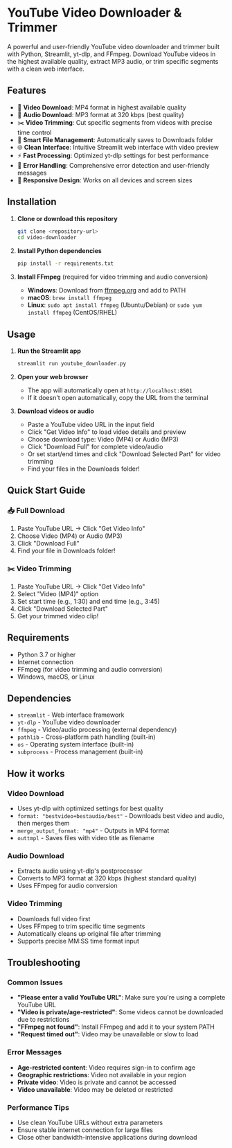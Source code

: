 # YouTube Video Downloader & Trimmer

A powerful and user-friendly YouTube video downloader and trimmer built with Python, Streamlit, yt-dlp, and FFmpeg. Download YouTube videos in the highest available quality, extract MP3 audio, or trim specific segments with a clean web interface.

## Features

- 🎥 **Video Download**: MP4 format in highest available quality
- 🎵 **Audio Download**: MP3 format at 320 kbps (best quality)
- ✂️ **Video Trimming**: Cut specific segments from videos with precise time control
- 📁 **Smart File Management**: Automatically saves to Downloads folder
- 🌐 **Clean Interface**: Intuitive Streamlit web interface with video preview
- ⚡ **Fast Processing**: Optimized yt-dlp settings for best performance
- 🔧 **Error Handling**: Comprehensive error detection and user-friendly messages
- 📱 **Responsive Design**: Works on all devices and screen sizes

## Installation

1. **Clone or download this repository**
   ```bash
   git clone <repository-url>
   cd video-downloader
   ```

2. **Install Python dependencies**
   ```bash
   pip install -r requirements.txt
   ```

3. **Install FFmpeg** (required for video trimming and audio conversion)
   - **Windows**: Download from [ffmpeg.org](https://ffmpeg.org/download.html) and add to PATH
   - **macOS**: `brew install ffmpeg`
   - **Linux**: `sudo apt install ffmpeg` (Ubuntu/Debian) or `sudo yum install ffmpeg` (CentOS/RHEL)

## Usage

1. **Run the Streamlit app**
   ```bash
   streamlit run youtube_downloader.py
   ```

2. **Open your web browser**
   - The app will automatically open at `http://localhost:8501`
   - If it doesn't open automatically, copy the URL from the terminal

3. **Download videos or audio**
   - Paste a YouTube video URL in the input field
   - Click "Get Video Info" to load video details and preview
   - Choose download type: Video (MP4) or Audio (MP3)
   - Click "Download Full" for complete video/audio
   - Or set start/end times and click "Download Selected Part" for video trimming
   - Find your files in the Downloads folder!

## Quick Start Guide

### 📥 Full Download
1. Paste YouTube URL → Click "Get Video Info"
2. Choose Video (MP4) or Audio (MP3)
3. Click "Download Full"
4. Find your file in Downloads folder!

### ✂️ Video Trimming
1. Paste YouTube URL → Click "Get Video Info"
2. Select "Video (MP4)" option
3. Set start time (e.g., 1:30) and end time (e.g., 3:45)
4. Click "Download Selected Part"
5. Get your trimmed video clip!

## Requirements

- Python 3.7 or higher
- Internet connection
- FFmpeg (for video trimming and audio conversion)
- Windows, macOS, or Linux

## Dependencies

- `streamlit` - Web interface framework
- `yt-dlp` - YouTube video downloader
- `ffmpeg` - Video/audio processing (external dependency)
- `pathlib` - Cross-platform path handling (built-in)
- `os` - Operating system interface (built-in)
- `subprocess` - Process management (built-in)

## How it works

### Video Download
- Uses yt-dlp with optimized settings for best quality
- `format: "bestvideo+bestaudio/best"` - Downloads best video and audio, then merges them
- `merge_output_format: "mp4"` - Outputs in MP4 format
- `outtmpl` - Saves files with video title as filename

### Audio Download
- Extracts audio using yt-dlp's postprocessor
- Converts to MP3 format at 320 kbps (highest standard quality)
- Uses FFmpeg for audio conversion

### Video Trimming
- Downloads full video first
- Uses FFmpeg to trim specific time segments
- Automatically cleans up original file after trimming
- Supports precise MM:SS time format input

## Troubleshooting

### Common Issues
- **"Please enter a valid YouTube URL"**: Make sure you're using a complete YouTube URL
- **"Video is private/age-restricted"**: Some videos cannot be downloaded due to restrictions
- **"FFmpeg not found"**: Install FFmpeg and add it to your system PATH
- **"Request timed out"**: Video may be unavailable or slow to load

### Error Messages
- **Age-restricted content**: Video requires sign-in to confirm age
- **Geographic restrictions**: Video not available in your region
- **Private video**: Video is private and cannot be accessed
- **Video unavailable**: Video may be deleted or restricted

### Performance Tips
- Use clean YouTube URLs without extra parameters
- Ensure stable internet connection for large files
- Close other bandwidth-intensive applications during download

